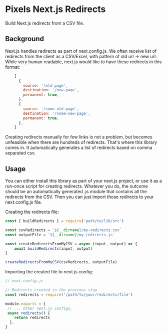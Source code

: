 # Pixels Next.js Redirects

Build Next.js redirects from a CSV file.

## Background

Next.js handles redirects as part of next.config.js. We often receive list of redirects from the client as a CSV/Excel, with pattern of old url -> new url. While very human readable, next.js would like to have these redirects in this format:

```javascript
    [
      {
        source: '/old-page',
        destination: '/new-page',
        permanent: true,
      },
      {
        source: '/some-old-page',
        destination: '/some-new-page',
        permanent: true,
      },
    ]
```

Creating redirects manually for few links is not a problem, but becomes unfeasible when there are hundreds of redirects. That's where this library comes in. It automatically generates a list of redirects based on comma separated csv.

## Usage

You can either install this library as part of your next.js project, or use it as a run-once script for creating redirects. Whatever you do, the outcome should be an automatically generated .js module that contains all the redirects from the CSV. Then you can just import those redirects to your next.config.js file.

Creating the redirects file:
```javascript
const { buildRedirects } = require('path/to/lib/src')

const csvRedirects = `${__dirname}/my-redirects.csv`
const outputFile = `${__dirname}/my-redirects.js`

const createRedirectsFromMyCSV = async (input, output) => {
    await buildRedirects(input, output)
}

createRedirectsFromMyCSV(csvRedirects, outputFile)

```

Importing the created file to next.js config:

```javascript
// next.config.js

// Redirects created in the previous step
const redirects = require('/path/to/your/redirects/file')

module.exports = {
 // ... Other next.js configs,
 async redirects() {
    return redirects
  },
}
```
